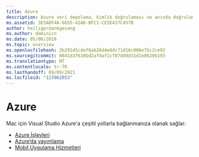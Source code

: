 ```yaml
---
title: Azure
description: Azure veri depolama, kimlik doğrulaması ve anında doğrulama bildirimlerini mobil uygulamalara uygulamanın Mac için Visual Studio
ms.assetid: 3E5ADF4A-6655-42AD-BFC1-CE5E437C457B
author: heiligerdankgesang
ms.author: dominicn
ms.date: 05/06/2018
ms.topic: overview
ms.openlocfilehash: 2b291d5cdef8ab28d4e6dc71d16c006e75c2ce92
ms.sourcegitcommit: 0841d3f610bd2af4af1cf07dd9d31d1e0629b193
ms.translationtype: MT
ms.contentlocale: tr-TR
ms.lasthandoff: 09/09/2021
ms.locfileid: "123962053"
---
```

# <a name="azure"></a>Azure

Mac için Visual Studio Azure'a çeşitli yollarla bağlanmanıza olanak sağlar:

- [Azure İşlevleri](azure-functions.md)
- [Azure’da yayımlama](publish-app-svc.md)
- [Mobil Uygulama Hizmetleri](connected-services.md)